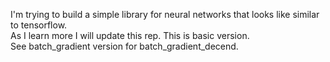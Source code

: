 I'm trying to build a simple library for neural networks that looks like similar to tensorflow. <br>
As I learn more I will update this rep. This is basic version.<br>
See batch_gradient version for batch_gradient_decend.
